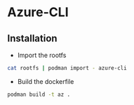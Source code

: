 # Azure-CLI

## Installation

* Import the rootfs

``` sh
cat rootfs | podman import - azure-cli
```

* Build the dockerfile

``` sh
podman build -t az .
```
